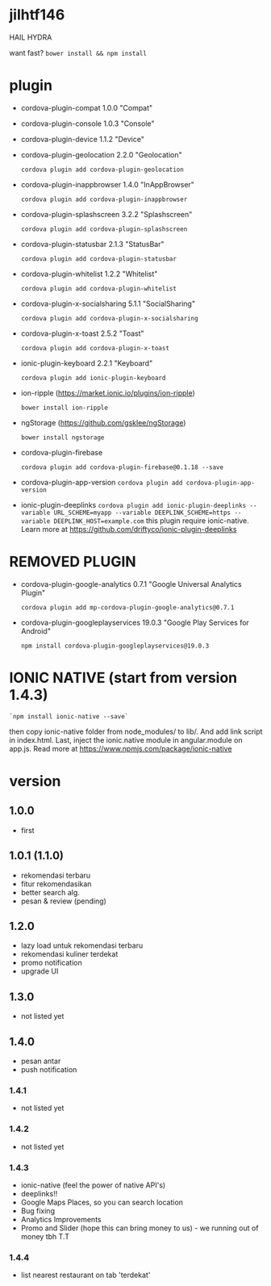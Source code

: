 # jilhtf146
HAIL HYDRA

want fast?
`bower install && npm install`

# plugin
* cordova-plugin-compat 1.0.0 "Compat"
* cordova-plugin-console 1.0.3 "Console"
* cordova-plugin-device 1.1.2 "Device"
* cordova-plugin-geolocation 2.2.0 "Geolocation"

	`cordova plugin add cordova-plugin-geolocation`

* cordova-plugin-inappbrowser 1.4.0 "InAppBrowser"

	`cordova plugin add cordova-plugin-inappbrowser`

* cordova-plugin-splashscreen 3.2.2 "Splashscreen"

	`cordova plugin add cordova-plugin-splashscreen`

* cordova-plugin-statusbar 2.1.3 "StatusBar"

	`cordova plugin add cordova-plugin-statusbar`

* cordova-plugin-whitelist 1.2.2 "Whitelist"

	`cordova plugin add cordova-plugin-whitelist`

* cordova-plugin-x-socialsharing 5.1.1 "SocialSharing"

	`cordova plugin add cordova-plugin-x-socialsharing`

* cordova-plugin-x-toast 2.5.2 "Toast"

	`cordova plugin add cordova-plugin-x-toast`

* ionic-plugin-keyboard 2.2.1 "Keyboard"

	`cordova plugin add ionic-plugin-keyboard`

* ion-ripple (https://market.ionic.io/plugins/ion-ripple)

	`bower install ion-ripple`

* ngStorage (https://github.com/gsklee/ngStorage)
	
	`bower install ngstorage`
* cordova-plugin-firebase

	`cordova plugin add cordova-plugin-firebase@0.1.18 --save`

* cordova-plugin-app-version
	`cordova plugin add cordova-plugin-app-version`

* ionic-plugin-deeplinks
	`cordova plugin add ionic-plugin-deeplinks --variable URL_SCHEME=myapp --variable DEEPLINK_SCHEME=https --variable DEEPLINK_HOST=example.com`
	this plugin require ionic-native. Learn more at https://github.com/driftyco/ionic-plugin-deeplinks

# REMOVED PLUGIN

* cordova-plugin-google-analytics 0.7.1 "Google Universal Analytics Plugin"

	`cordova plugin add mp-cordova-plugin-google-analytics@0.7.1`

* cordova-plugin-googleplayservices 19.0.3 "Google Play Services for Android"

	`npm install cordova-plugin-googleplayservices@19.0.3`

# IONIC NATIVE (start from version 1.4.3)
	`npm install ionic-native --save`
then copy ionic-native folder from node_modules/ to lib/. And add link script in index.html. Last, inject the ionic.native module in angular.module on app.js. Read more at https://www.npmjs.com/package/ionic-native


# version
## 1.0.0
* first

## 1.0.1 (1.1.0)
* rekomendasi terbaru
* fitur rekomendasikan
* better search alg.
* pesan & review (pending)

## 1.2.0
* lazy load untuk rekomendasi terbaru
* rekomendasi kuliner terdekat
* promo notification
* upgrade UI

## 1.3.0
* not listed yet

## 1.4.0
* pesan antar
* push notification

### 1.4.1
* not listed yet

### 1.4.2
* not listed yet

### 1.4.3
* ionic-native (feel the power of native API's)
* deeplinks!!
* Google Maps Places, so you can search location
* Bug fixing
* Analytics Improvements
* Promo and Slider (hope this can bring money to us) - we running out of money tbh T.T

### 1.4.4
* list nearest restaurant on tab 'terdekat'